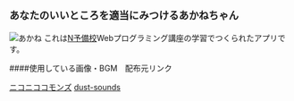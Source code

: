 ## ```あなたのいいところを適当にみつけるあかねちゃん```
![あかね](https://asazuke11.github.io/assessment/images/akane_shiran.png)
これは[N予備校](https://www.nnn.ed.nico/)Webプログラミング講座の学習でつくられたアプリです。

####使用している画像・BGM　配布元リンク

[ニコニココモンズ](http://commons.nicovideo.jp/material/nc172745)
[dust-sounds](http://dust-sounds.com/)
